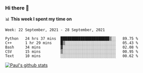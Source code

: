 ### Hi there 👋

📊 **This week I spent my time on**
<!--START_SECTION:waka-->
```text
Week: 22 September, 2021 - 28 September, 2021

Python   24 hrs 37 mins  ██████████████████████▒░░   89.75 % 
C++      1 hr 29 mins    █▒░░░░░░░░░░░░░░░░░░░░░░░   05.43 % 
Bash     34 mins         ▓░░░░░░░░░░░░░░░░░░░░░░░░   02.08 % 
CSV      15 mins         ▒░░░░░░░░░░░░░░░░░░░░░░░░   00.95 % 
Text     10 mins         ░░░░░░░░░░░░░░░░░░░░░░░░░   00.62 % 
```
<!--END_SECTION:waka-->


[![Paul's github stats](https://github-readme-stats.vercel.app/api?username=mickeyouyou&theme=dracula&show_icons=true)](https://github.com/anuraghazra/github-readme-stats)
